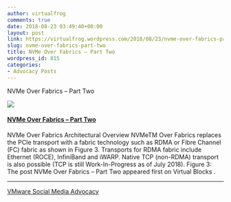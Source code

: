 ```yaml
---
author: virtualfrog
comments: true
date: 2018-08-23 03:49:40+00:00
layout: post
link: https://virtualfrog.wordpress.com/2018/08/23/nvme-over-fabrics-part-two/
slug: nvme-over-fabrics-part-two
title: NVMe Over Fabrics – Part Two
wordpress_id: 815
categories:
- Advocacy Posts
---
```


NVMe Over Fabrics – Part Two

[![](https://d3utlhu53nfcwz.cloudfront.net/171901/cdnImage/article/bb8ca098-01b0-4ed4-93c2-347fc638884d/?size=Box320)](http://bit.ly/2LjcYon)


#### [NVMe Over Fabrics – Part Two](http://bit.ly/2LjcYon)


NVMe Over Fabrics Architectural Overview NVMeTM Over Fabrics replaces the PCIe transport with a fabric technology such as RDMA or Fibre Channel (FC) fabric as shown in Figure 3. Transports for RDMA fabric include Ethernet (ROCE), InfiniBand and iWARP. Native TCP (non-RDMA) transport is also possible (TCP is still Work-In-Progress as of July 2018). Figure 3: The post NVMe Over Fabrics – Part Two appeared first on Virtual Blocks .



* * *



[VMware Social Media Advocacy](http://advocacy.vmware.com)
